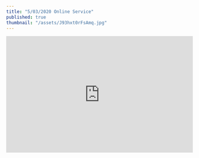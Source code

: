 ```yaml
---
title: "5/03/2020 Online Service"
published: true
thumbnail: "/assets/J93hxt0rFsAmq.jpg"
---
```

<iframe width="100%" height="315" src="https://www.youtube.com/embed/J93hxt0rFsA" frameborder="0" allow="accelerometer; autoplay; encrypted-media; gyroscope; picture-in-picture" allowfullscreen></iframe>